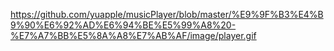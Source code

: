 https://github.com/yuapple/musicPlayer/blob/master/%E9%9F%B3%E4%B9%90%E6%92%AD%E6%94%BE%E5%99%A8%20-%E7%A7%BB%E5%8A%A8%E7%AB%AF/image/player.gif
